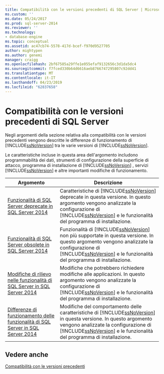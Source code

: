 ```yaml
---
title: Compatibilità con le versioni precedenti di SQL Server | Microsoft Docs
ms.custom: ''
ms.date: 05/24/2017
ms.prod: sql-server-2014
ms.reviewer: ''
ms.technology:
- database-engine
ms.topic: conceptual
ms.assetid: ac47cb74-5578-417d-bcef-f970d9527705
author: mightypen
ms.author: genemi
manager: craigg
ms.openlocfilehash: 2bf67585a29ffe1e055efaf9132656c3d1da5dc4
ms.sourcegitcommit: f7fced330b64d6616aeb8766747295807c92dd41
ms.translationtype: MT
ms.contentlocale: it-IT
ms.lasthandoff: 04/23/2019
ms.locfileid: "62837658"
---
```

# <a name="sql-server-backward-compatibility"></a>Compatibilità con le versioni precedenti di SQL Server
  Negli argomenti della sezione relativa alla compatibilità con le versioni precedenti vengono descritte le differenze di funzionamento di [!INCLUDE[ssNoVersion](../includes/ssnoversion-md.md)] tra le varie versioni di [!INCLUDE[ssNoVersion](../includes/ssnoversion-md.md)].  
  
 Le caratteristiche incluse in questa area dell'argomento includono programmabilità dei dati, strumenti di configurazione della superficie di attacco, programma di installazione di [!INCLUDE[ssNoVersion](../includes/ssnoversion-md.md)] , servizi [!INCLUDE[ssNoVersion](../includes/ssnoversion-md.md)] e altre importanti modifiche di funzionamento.  
  
|Argomento|Descrizione|  
|-----------|-----------------|  
|[Funzionalità di SQL Server deprecate in SQL Server 2014](../../2014/getting-started/deprecated-sql-server-features-in-sql-server-2014.md)|Caratteristiche di [!INCLUDE[ssNoVersion](../includes/ssnoversion-md.md)] deprecate in questa versione. In questo argomento vengono analizzate la configurazione di [!INCLUDE[ssNoVersion](../includes/ssnoversion-md.md)] e le funzionalità del programma di installazione.|  
|[Funzionalità di SQL Server obsolete in SQL Server 2014](../../2014/getting-started/discontinued-sql-server-features-in-sql-server-2014.md)|Funzionalità di [!INCLUDE[ssNoVersion](../includes/ssnoversion-md.md)] non più supportate in questa versione. In questo argomento vengono analizzate la configurazione di [!INCLUDE[ssNoVersion](../includes/ssnoversion-md.md)] e le funzionalità del programma di installazione.|  
|[Modifiche di rilievo nelle funzionalità di SQL Server in SQL Server 2014](../../2014/getting-started/breaking-changes-to-sql-server-features-in-sql-server-2014.md)|Modifiche che potrebbero richiedere modifiche alle applicazioni. In questo argomento vengono analizzate la configurazione di [!INCLUDE[ssNoVersion](../includes/ssnoversion-md.md)] e le funzionalità del programma di installazione.|  
|[Differenze di funzionamento delle funzionalità di SQL Server in SQL Server 2014](../../2014/getting-started/behavior-changes-to-sql-server-features-in-sql-server-2014.md)|Modifiche del comportamento delle caratteristiche di [!INCLUDE[ssNoVersion](../includes/ssnoversion-md.md)] in questa versione. In questo argomento vengono analizzate la configurazione di [!INCLUDE[ssNoVersion](../includes/ssnoversion-md.md)] e le funzionalità del programma di installazione.|  
  
## <a name="see-also"></a>Vedere anche  
 [Compatibilità con le versioni precedenti](../../2014/getting-started/backward-compatibility.md)  
  
  
